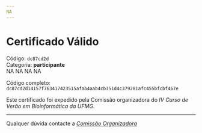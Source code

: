 ```yaml
---
NA
---
```


# Certificado Válido

Código: `dc87cd2d`<br>
Categoria: **participante**<br>
NA
NA
NA
NA


Código completo: `dc87cd2d14157f763417423515afab4aab4cb351d4c379281afc455bfcbf467e`


Este certificado foi expedido pela Comissão organizadora do *IV Curso de Verão em Bioinformática da UFMG*.

----

Qualquer dúvida contacte a [_Comissão Organizadora_](<mailto:cursobioinfoufmg@gmail.com$subject=[Certificados]>)

